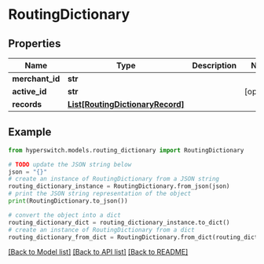 # RoutingDictionary


## Properties

Name | Type | Description | Notes
------------ | ------------- | ------------- | -------------
**merchant_id** | **str** |  | 
**active_id** | **str** |  | [optional] 
**records** | [**List[RoutingDictionaryRecord]**](RoutingDictionaryRecord.md) |  | 

## Example

```python
from hyperswitch.models.routing_dictionary import RoutingDictionary

# TODO update the JSON string below
json = "{}"
# create an instance of RoutingDictionary from a JSON string
routing_dictionary_instance = RoutingDictionary.from_json(json)
# print the JSON string representation of the object
print(RoutingDictionary.to_json())

# convert the object into a dict
routing_dictionary_dict = routing_dictionary_instance.to_dict()
# create an instance of RoutingDictionary from a dict
routing_dictionary_from_dict = RoutingDictionary.from_dict(routing_dictionary_dict)
```
[[Back to Model list]](../README.md#documentation-for-models) [[Back to API list]](../README.md#documentation-for-api-endpoints) [[Back to README]](../README.md)


